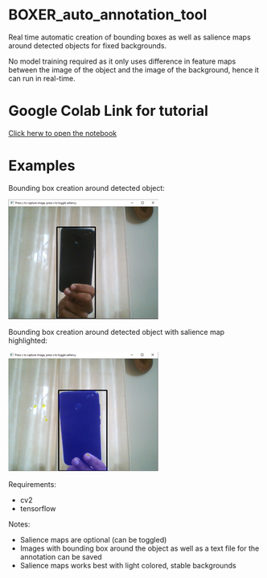 # BOXER_auto_annotation_tool
Real time automatic creation of bounding boxes as well as salience maps around detected objects for fixed backgrounds.

No model training required as it only uses difference in feature maps between the image of the object and the image of the background, hence it can run in real-time.

# Google Colab Link for tutorial
[Click herw to open the notebook](https://colab.research.google.com/github/shreyas-bk/BOXER_auto_annotation_tool/blob/master/BOXER_Make_Bounding_Boxes_Around_Objects.ipynb)

# Examples
Bounding box creation around detected object:

![example](phone_annot_ss.jpg)

Bounding box creation around detected object with salience map highlighted:

![example](phone_annot_ss_salient.jpg)

Requirements:
- cv2
- tensorflow

Notes:
- Salience maps are optional (can be toggled)
- Images with bounding box around the object as well as a text file for the annotation can be saved
- Salience maps works best with light colored, stable backgrounds


